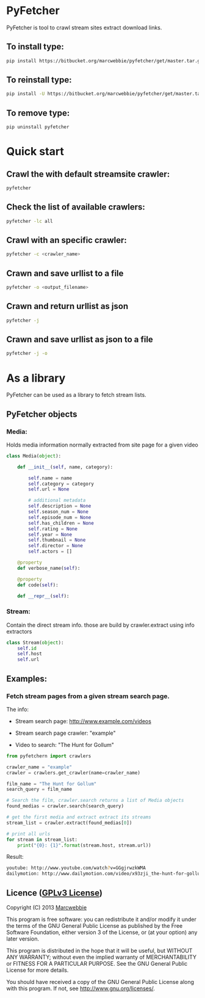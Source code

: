 # PyFetcher

PyFetcher is tool to crawl stream sites extract download links.

## To install type:

```bash
pip install https://bitbucket.org/marcwebbie/pyfetcher/get/master.tar.gz
```


## To reinstall type:

```bash
pip install -U https://bitbucket.org/marcwebbie/pyfetcher/get/master.tar.gz
```


## To remove type:

```bash
pip uninstall pyfetcher
```


# Quick start

## Crawl the with default streamsite crawler:

```bash
pyfetcher
```


## Check the list of available crawlers:

```bash
pyfetcher -lc all
```


## Crawl with an specific crawler:

```bash
pyfetcher -c <crawler_name>
```


## Crawn and save urllist to a file

```bash
pyfetcher -o <output_filename>
```


## Crawn and return urllist as json

```bash
pyfetcher -j
```


## Crawn and save urllist as json to a file

```bash
pyfetcher -j -o
```

# As a library

PyFetcher can be used as a library to fetch stream lists.


## PyFetcher objects

### Media: 

Holds media information normally extracted from site page for a given video

```python
class Media(object):

    def __init__(self, name, category):

        self.name = name
        self.category = category
        self.url = None

        # additional metadata
        self.description = None
        self.season_num = None
        self.episode_num = None
        self.has_children = None
        self.rating = None
        self.year = None
        self.thumbnail = None
        self.director = None
        self.actors = []

    @property
    def verbose_name(self):

    @property
    def code(self):

    def __repr__(self):
```

### Stream: 

Contain the direct stream info. those are build by crawler.extract using info extractors

```python
class Stream(object):
    self.id
    self.host 
    self.url
```


## Examples:

### Fetch stream pages from a given stream search page.

The info:

+ Stream search page: http://www.example.com/videos

+ Stream search page crawler: "example"

+ Video to search: "The Hunt for Gollum"

```python
from pyfetchern import crawlers

crawler_name = "example"
crawler = crawlers.get_crawler(name=crawler_name)

film_name = "The Hunt for Gollum"
search_query = film_name

# Search the film, crawler.search returns a list of Media objects
found_medias = crawler.search(search_query)

# get the first media and extract extract its streams
stream_list = crawler.extract(found_medias[0])

# print all urls
for stream in stream_list:
    print("{0}: {1}".format(stream.host, stream.url))
``` 

Result:

```bash
youtube: http://www.youtube.com/watch?v=GGgjrwzkWMA
dailymotion: http://www.dailymotion.com/video/x93zji_the-hunt-for-gollum-hd-version_shortfilms
``` 


## Licence ([GPLv3 License](http://opensource.org/licenses/GPL-3.0))

Copyright (C) 2013 [Marcwebbie](https://bitbucket.org/marcwebbie)

This program is free software: you can redistribute it and/or modify
it under the terms of the GNU General Public License as published by
the Free Software Foundation, either version 3 of the License, or
(at your option) any later version.

This program is distributed in the hope that it will be useful,
but WITHOUT ANY WARRANTY; without even the implied warranty of
MERCHANTABILITY or FITNESS FOR A PARTICULAR PURPOSE.  See the
GNU General Public License for more details.

You should have received a copy of the GNU General Public License
along with this program.  If not, see <http://www.gnu.org/licenses/>.